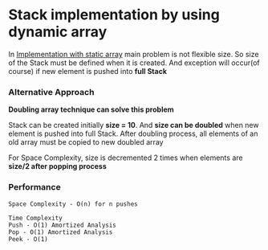 # Stack implementation by using dynamic array
In [Implementation with static array](https://github.com/ferhad2207/Data-Structures-and-Algorithms/tree/master/DataStructures/Stacks/FixedSizeStack "Stack implementation by using static array")
main problem is not flexible size. So size of the Stack must be defined when it is created. And exception will occur(of course) if new element is pushed into **full Stack**

### Alternative Approach
**Doubling array technique can solve this problem**

Stack can be created initially **size = 10**. And **size can be doubled** when new element is pushed into full Stack. After doubling process, all elements of an old array must be copied
to new doubled array

For Space Complexity, size is decremented 2 times when elements are **size/2 after popping process**

### Performance
```
Space Complexity - O(n) for n pushes
```

```
Time Complexity
Push - O(1) Amortized Analysis
Pop - O(1) Amortized Analysis
Peek - O(1)
```
